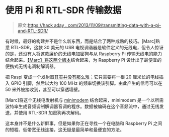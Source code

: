 # 使用 Pi 和 RTL-SDR 传输数据

> 原文:[https://hack aday . com/2013/11/09/transmitting-data-with-a-pi-and-RTL-SDR/](https://hackaday.com/2013/11/09/transmitting-data-with-a-pi-and-rtl-sdr/)

有时候，最好的构建并不是什么新东西，而是结合了两种成熟的技巧。[Marc]熟悉 RTL-SDR，这款 30 美元的 USB 电视调谐器是软件定义的无线电，但令人惊讶的是，还没有人将这款廉价的无线电加密狗与从 Raspberry Pi 传输无线电的能力结合起来。[【Marc】将这两个版本](http://www.kprod.eu/blog/?p=26)结合起来，为 Raspberry Pi 设计出了最便宜的便携式无线电调制解调器。

把 Raspi 变成一个发射器[其实并没有那么难](http://hackaday.com/2012/12/10/transmit-fm-using-raspberry-pi-and-no-additional-hardware/)；它只需要将一根 20 厘米长的电线插入 GPIO 引脚，然后以大约 100 MHz 的频率切换该引脚。由此产生的信号可以在 50 米外被接收到，甚至可以穿透墙壁。

[Marc]将这个无线电发射机与 [minimodem](http://www.whence.com/minimodem/) 结合起来，minimodem 是一个以所需波特率生成音频调制解调器音调的程序。数据被编码在这个音频流中，通过无线发送，并使用 RTL-SDR 加密狗再次解码。

这本身并不是什么新鲜事，但是如果你正在寻找一个在电脑和 Raspberry Pi 之间的短程、低带宽无线连接，这无疑是最简单和最便宜的方法。
